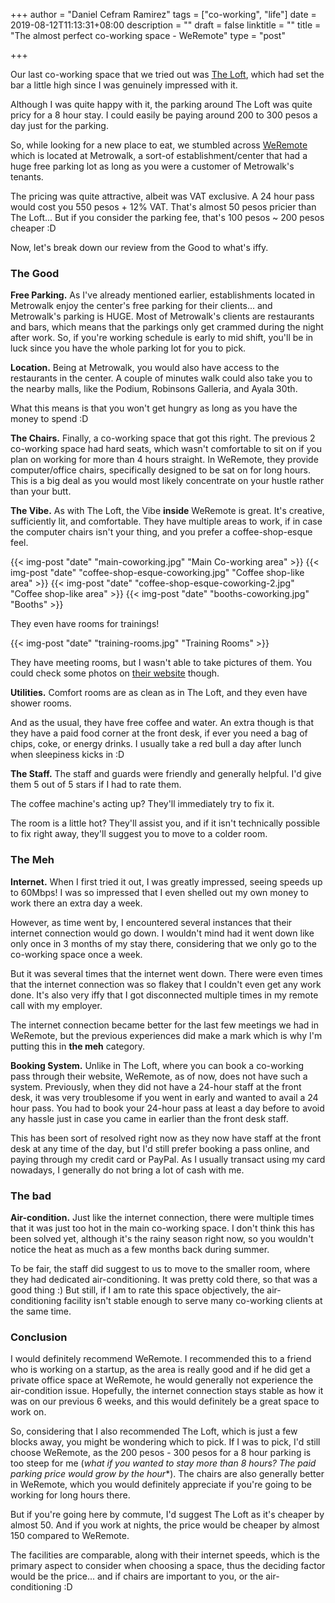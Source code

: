 +++
author = "Daniel Cefram Ramirez"
tags = ["co-working", "life"]
date = 2019-08-12T11:13:31+08:00
description = ""
draft = false
linktitle = ""
title = "The almost perfect co-working space - WeRemote"
type = "post"

+++

Our last co-working space that we tried out was [The Loft](https://blog.danielcefram.com/co-working-at-the-loft/), which had set the bar a little high since I was genuinely impressed with it.

Although I was quite happy with it, the parking around The Loft was quite pricy for a 8 hour stay. I could easily be paying around 200 to 300 pesos a day just for the parking.

So, while looking for a new place to eat, we stumbled across [WeRemote](https://weremote.com) which is located at Metrowalk, a sort-of establishment/center that had a huge free parking lot as long as you were a customer of Metrowalk's tenants.

The pricing was quite attractive, albeit was VAT exclusive. A 24 hour pass would cost you 550 pesos + 12% VAT. That's almost 50 pesos pricier than The Loft... But if you consider the parking fee, that's 100 pesos ~ 200 pesos cheaper :D

Now, let's break down our review from the Good to what's iffy.

### The Good

**Free Parking.** As I've already mentioned earlier, establishments located in Metrowalk enjoy the center's free parking for their clients... and Metrowalk's parking is HUGE. Most of Metrowalk's clients are restaurants and bars, which means that the parkings only get crammed during the night after work. So, if you're working schedule is early to mid shift, you'll be in luck since you have the whole parking lot for you to pick.

**Location.** Being at Metrowalk, you would also have access to the restaurants in the center. A couple of minutes walk could also take you to the nearby malls, like the Podium, Robinsons Galleria, and Ayala 30th.

What this means is that you won't get hungry as long as you have the money to spend :D

**The Chairs.** Finally, a co-working space that got this right. The previous 2 co-working space had hard seats, which wasn't comfortable to sit on if you plan on working for more than 4 hours straight. In WeRemote, they provide computer/office chairs, specifically designed to be sat on for long hours. This is a big deal as you would most likely concentrate on your hustle rather than your butt.

**The Vibe.** As with The Loft, the Vibe **inside** WeRemote is great. It's creative, sufficiently lit, and comfortable. They have multiple areas to work, if in case the computer chairs isn't your thing, and you prefer a coffee-shop-esque feel.

{{< img-post "date" "main-coworking.jpg" "Main Co-working area" >}}
{{< img-post "date" "coffee-shop-esque-coworking.jpg" "Coffee shop-like area" >}}
{{< img-post "date" "coffee-shop-esque-coworking-2.jpg" "Coffee shop-like area" >}}
{{< img-post "date" "booths-coworking.jpg" "Booths" >}}

They even have rooms for trainings!

{{< img-post "date" "training-rooms.jpg" "Training Rooms" >}}

They have meeting rooms, but I wasn't able to take pictures of them. You could check some photos on [their website](https://weremote.com/amazing-amenities/) though.

**Utilities.** Comfort rooms are as clean as in The Loft, and they even have shower rooms.

And as the usual, they have free coffee and water. An extra though is that they have a paid food corner at the front desk, if ever you need a bag of chips, coke, or energy drinks. I usually take a red bull a day after lunch when sleepiness kicks in :D

**The Staff.** The staff and guards were friendly and generally helpful. I'd give them 5 out of 5 stars if I had to rate them.

The coffee machine's acting up? They'll immediately try to fix it.

The room is a little hot? They'll assist you, and if it isn't technically possible to fix right away, they'll suggest you to move to a colder room.

### The Meh

**Internet.** When I first tried it out, I was greatly impressed, seeing speeds up to 60Mbps! I was so impressed that I even shelled out my own money to work there an extra day a week.

However, as time went by, I encountered several instances that their internet connection would go down. I wouldn't mind had it went down like only once in 3 months of my stay there, considering that we only go to the co-working space once a week. 

But it was several times that the internet went down. There were even times that the internet connection was so flakey that I couldn't even get any work done. It's also very iffy that I got disconnected multiple times in my remote call with my employer.

The internet connection became better for the last few meetings we had in WeRemote, but the previous experiences did make a mark which is why I'm putting this in **the meh** category.

**Booking System.** Unlike in The Loft, where you can book a co-working pass through their website, WeRemote, as of now, does not have such a system. Previously, when they did not have a 24-hour staff at the front desk, it was very troublesome if you went in early and wanted to avail a 24 hour pass. You had to book your 24-hour pass at least a day before to avoid any hassle just in case you came in earlier than the front desk staff.

This has been sort of resolved right now as they now have staff at the front desk at any time of the day, but I'd still prefer booking a pass online, and paying through my credit card or PayPal. As I usually transact using my card nowadays, I generally do not bring a lot of cash with me.

### The bad

**Air-condition.** Just like the internet connection, there were multiple times that it was just too hot in the main co-working space. I don't think this has been solved yet, although it's the rainy season right now, so you wouldn't notice the heat as much as a few months back during summer.

To be fair, the staff did suggest to us to move to the smaller room, where they had dedicated air-conditioning. It was pretty cold there, so that was a good thing :) But still, if I am to rate this space objectively, the air-conditioning facility isn't stable enough to serve many co-working clients at the same time.

### Conclusion

I would definitely recommend WeRemote. I recommended this to a friend who is working on a startup, as the area is really good and if he did get a private office space at WeRemote, he would generally not experience the air-condition issue. Hopefully, the internet connection stays stable as how it was on our previous 6 weeks, and this would definitely be a great space to work on.

So, considering that I also recommended The Loft, which is just a few blocks away, you might be wondering which to pick. If I was to pick, I'd still choose WeRemote, as the 200 pesos - 300 pesos for a 8 hour parking is too steep for me (*what if you wanted to stay more than 8 hours? The paid parking price would grow by the hour**). The chairs are also generally better in WeRemote, which you would definitely appreciate if you're going to be working for long hours there.

But if you're going here by commute, I'd suggest The Loft as it's cheaper by almost 50. And if you work at nights, the price would be cheaper by almost 150 compared to WeRemote. 

The facilities are comparable, along with their internet speeds, which is the primary aspect to consider when choosing a space, thus the deciding factor would be the price... and if chairs are important to you, or the air-conditioning :D